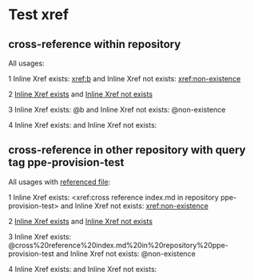 # Test xref 


## cross-reference within repository

All usages:

1 Inline Xref exists: <xref:b> and Inline Xref not exists: <xref:non-existence>

2 [Inline Xref exists](xref:b) and [Inline Xref not exists](xref:non-existence)

3 Inline Xref exists: @b and Inline Xref not exists: @non-existence

4 Inline Xref exists: <xref href="b"/> and Inline Xref not exists: <xref href="non-existence"/> 


## cross-reference in other repository with query tag ppe-provision-test

All usages with [referenced file](https://github.com/v-pegao/ppe-provision-test/blob/master/ppe-provision-test/index.md):

1 Inline Xref exists: <xref:cross reference index.md in repository ppe-provision-test> and Inline Xref not exists: <xref:non-existence>

2 [Inline Xref exists](xref:cross%20reference%20index.md%20in%20repository%20ppe-provision-test) and [Inline Xref not exists](xref:non-existence)

3 Inline Xref exists: @cross%20reference%20index.md%20in%20repository%20ppe-provision-test and Inline Xref not exists: @non-existence

4 Inline Xref exists: <xref href="cross reference index.md in repository ppe-provision-test"/> and Inline Xref not exists: <xref href="non-existence"/> 
